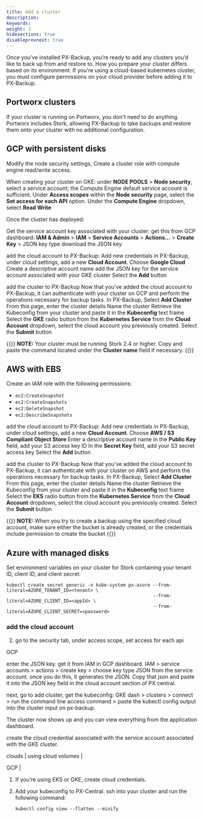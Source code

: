 ```yaml
---
title: Add a cluster
description: 
keywords: 
weight: 3
hidesections: true
disableprevnext: true
---
```


Once you’ve installed PX-Backup, you’re ready to add any clusters you’d like to back up from and restore to. How you prepare your cluster differs based on its environment. If you're using a cloud-based kubernetes cluster, you must configure permissions on your cloud provider before adding it to PX-Backup.

## Portworx clusters

If your cluster is running on Portworx, you don't need to do anything. Portworx includes Stork, allowing PX-Backup to take backups and restore them onto your cluster with no additional configuration. 
<!-- not so sure about this. True? -->

## GCP with persistent disks

Modify the node security settings, Create a cluster role with compute engine read/write access. 

When creating your cluster on GKE:
    under **NODE POOLS** > **Node security**, select a service account; the Compute Engine default service account is sufficient.
    Under **Access scopes** within the **Node security** page, select the **Set access for each API** option. Under the **Compute Engine** dropdown, select **Read Write** 

Once the cluster has deployed:

Get the service account key associated with your cluster:
    get this from GCP dashboard: **IAM & Admin** > **IAM** > **Service Accounts** > **Actions...** > **Create Key** > JSON key type
    download the JSON key

add the cloud account to PX-Backup:
    Add new credentials in PX-Backup, under cloud settings, add a new **Cloud Account**.
    Choose **Google Cloud**
    Create a descriptive account name
    add the JSON key for the service account associated with your GKE cluster
    Select the **Add** button

add the cluster to PX-Backup
    Now that you've added the cloud account to PX-Backup, it can authenticate with your cluster on GCP and perform the operations necessary for backup tasks. 
    In PX-Backup, Select **Add Cluster**
    From this page, enter the cluster details
        Name the cluster
        Retrieve the Kubeconfig from your cluster and paste it in the **Kubeconfig** text frame
        Select the **GKE** radio button from the **Kubernetes Service** 
        from the **Cloud Account** dropdown, select the cloud account you previously created.
        Select the **Submit** button

{{<info>}}
**NOTE:** Your cluster must be running Stork 2.4 or higher. Copy and paste the command located under the **Cluster name** field if necessary.
{{</info>}}

## AWS with EBS

Create an IAM role with the following permissions:

* `ec2:CreateSnapshot`
* `ec2:CreateSnapshots`
* `ec2:DeleteSnapshot`
* `ec2:DescribeSnapshots`

add the cloud account to PX-Backup:
    Add new credentials in PX-Backup, under cloud settings, add a new **Cloud Account**.
    Choose **AWS / S3 Compliant Object Store**
    Enter a descriptive account name
    In the **Public Key** field, add your S3 access key ID
    In the **Secret Key** field, add your S3 secret access key
    Select the **Add** button

add the cluster to PX-Backup
    Now that you've added the cloud account to PX-Backup, it can authenticate with your cluster on AWS and perform the operations necessary for backup tasks. 
    In PX-Backup, Select **Add Cluster**
    From this page, enter the cluster details
        Name the cluster
        Retrieve the Kubeconfig from your cluster and paste it in the **Kubeconfig** text frame
        Select the **EKS** radio button from the **Kubernetes Service** 
        from the **Cloud Account** dropdown, select the cloud account you previously created.
        Select the **Submit** button

<!-- this may need to be moved to credentials creation topic -->
{{<info>}}
**NOTE:** When you try to create a backup using the specified cloud account, make sure either the bucket is already created, or the credentials include permission to create the bucket
{{</info>}}

## Azure with managed disks

Set environment variables on your cluster for Stork containing your tenant ID, client ID, and client secret:

```text
kubectl create secret generic -n kube-system px-azure --from-literal=AZURE_TENANT_ID=<tenant> \
                                                      --from-literal=AZURE_CLIENT_ID=<appId> \
                                                      --from-literal=AZURE_CLIENT_SECRET=<password>
```





### add the cloud account

2. go to the security tab, under access scope, set access for each api

GCP

enter the JSON key. get it from IAM in GCP dashboard.
IAM > service accounts > actions > create key > choose key type JSON from the service account. once you do this, it generates the JSON. Copy that json and paste it into the JSON key field in the cloud account section of PX central. 

next, go to add cluster, get the kubeconfig: GKE dash > clusters > connect > run the command line access command > paste the kubectl config output into the cluster input on px-backup. 

The cluster now shows up and you can view everything from the application dashboard. 

create the cloud credential associated with the service account associated with the GKE cluster. 


clouds | using cloud volumes | 

GCP | 

1. If you’re using EKS or GKE, create cloud credentials.
2. Add your kubeconfig to PX-Central. ssh into your cluster and run the following command:
    
    ```text
    kubectl config view --flatten --minify
    ```